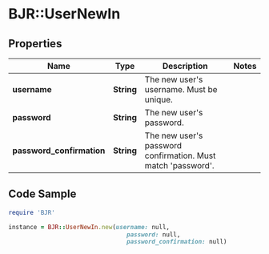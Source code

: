 # BJR::UserNewIn

## Properties

Name | Type | Description | Notes
------------ | ------------- | ------------- | -------------
**username** | **String** | The new user&#39;s username. Must be unique. | 
**password** | **String** | The new user&#39;s password. | 
**password_confirmation** | **String** | The new user&#39;s password confirmation. Must match &#39;password&#39;. | 

## Code Sample

```ruby
require 'BJR'

instance = BJR::UserNewIn.new(username: null,
                                 password: null,
                                 password_confirmation: null)
```


